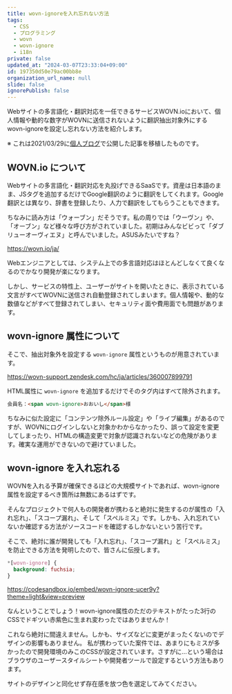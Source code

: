```yaml
---
title: wovn-ignoreを入れ忘れない方法
tags:
  - CSS
  - プログラミング
  - wovn
  - wovn-ignore
  - i18n
private: false
updated_at: "2024-03-07T23:33:04+09:00"
id: 197350d50e79ac00bb8e
organization_url_name: null
slide: false
ignorePublish: false
---
```


Webサイトの多言語化・翻訳対応を一任できるサービスWOVN.ioにおいて、個人情報や動的な数字がWOVNに送信されないように翻訳抽出対象外にするwovn-ignoreを設定し忘れない方法を紹介します。

※ これは2021/03/29に[個人ブログ](https://bicstone.me)で公開した記事を移植したものです。

## WOVN.io について

Webサイトの多言語化・翻訳対応を丸投げできるSaaSです。資産は日本語のまま、JSタグを追加するだけでGoogle翻訳のように翻訳をしてくれます。Google翻訳とは異なり、辞書を登録したり、人力で翻訳をしてもらうこともできます。

ちなみに読み方は「ウォーブン」だそうです。私の周りでは「ウーヴン」や、「オーブン」など様々な呼び方がされていました。初期はみんなビビって「ダブリューオーヴィエヌ」と呼んでいました。ASUSみたいですね？

https://wovn.io/ja/

Webエンジニアとしては、システム上での多言語対応はほとんどしなくて良くなるのでかなり開発が楽になります。

しかし、サービスの特性上、ユーザーがサイトを開いたときに、表示されている文言がすべてWOVNに送信され自動登録されてしまいます。個人情報や、動的な数値などがすべて登録されてしまい、セキュリティ面や費用面でも問題があります。

## wovn-ignore 属性について

そこで、抽出対象外を設定する `wovn-ignore` 属性というものが用意されています。

https://wovn-support.zendesk.com/hc/ja/articles/360007899791

HTML属性に `wovn-ignore` を追加するだけでそのタグ内はすべて除外されます。

```html
会員名：<span wovn-ignore>おおいし</span>様
```

ちなみに似た設定に「コンテンツ除外ルール設定」や「ライブ編集」があるのですが、WOVNにログインしないと対象かわからなかったり、誤って設定を変更してしまったり、HTMLの構造変更で対象が認識されないなどの危険があります。確実な運用ができないので避けていました。

## wovn-ignore を入れ忘れる

WOVNを入れる予算が確保できるほどの大規模サイトであれば、wovn-ignore属性を設定するべき箇所は無数にあるはずです。

そんなプロジェクトで何人もの開発者が携わると絶対に発生するのが属性の「入れ忘れ」、「スコープ漏れ」、そして「スペルミス」です。しかも、入れ忘れていないか確認する方法がソースコードを確認するしかないという苦行です。

そこで、絶対に誰が開発しても「入れ忘れ」、「スコープ漏れ」と「スペルミス」を防止できる方法を発明したので、皆さんに伝授します。

```css
*[wovn-ignore] {
  background: fuchsia;
}
```

https://codesandbox.io/embed/wovn-ignore-ucer9y?theme=light&view=preview

なんということでしょう！wovn-ignore属性のただのテキストがたった3行のCSSでドギツい赤紫色に生まれ変わったではありませんか！

これなら絶対に間違えません。しかも、サイズなどに変更がまったくないのでデザインの影響もありません。 私が携わっていた案件では、あまりにもミスが多かったので開発環境のみこのCSSが設定されています。さすがに…という場合はブラウザのユーザースタイルシートや開発者ツールで設定するという方法もあります。

サイトのデザインと同化せず存在感を放つ色を選定してみてください。

